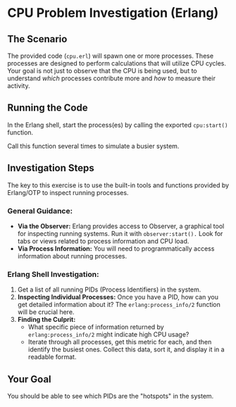 # CPU Problem Investigation (Erlang)

## The Scenario

The provided code (`cpu.erl`) will spawn one or more processes. These processes are designed to perform calculations that will utilize CPU cycles. Your goal is not just to observe that the CPU is being used, but to understand _which_ processes contribute more and _how_ to measure their activity.

## Running the Code

In the Erlang shell, start the process(es) by calling the exported `cpu:start()` function.

Call this function several times to simulate a busier system.

## Investigation Steps

The key to this exercise is to use the built-in tools and functions provided by Erlang/OTP to inspect running processes.

### General Guidance:

- **Via the Observer:** Erlang provides access to Observer, a graphical tool for inspecting running systems. Run it with `observer:start().` Look for tabs or views related to process information and CPU load.
- **Via Process Information:** You will need to programmatically access information about running processes.

### Erlang Shell Investigation:

1. Get a list of all running PIDs (Process Identifiers) in the system.
2. **Inspecting Individual Processes:** Once you have a PID, how can you get detailed information about it? The `erlang:process_info/2` function will be crucial here.
3. **Finding the Culprit:**
   - What specific piece of information returned by `erlang:process_info/2` might indicate high CPU usage?
   - Iterate through all processes, get this metric for each, and then identify the busiest ones.
     Collect this data, sort it, and display it in a readable format.

## Your Goal

You should be able to see which PIDs are the "hotspots" in the system.
